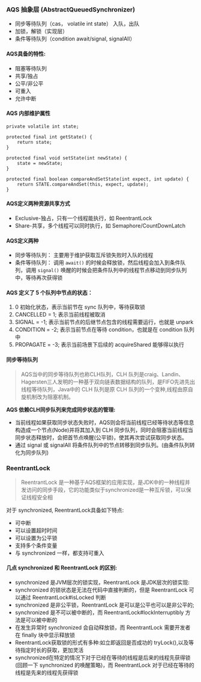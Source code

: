 ### AQS 抽象层 (AbstractQueuedSynchronizer)

- 同步等待队列（cas， volatile int state） 入队，出队
- 加锁，解锁（实现层）
- 条件等待队列（condition await/signal, signalAll）

#### AQS具备的特性:
- 阻塞等待队列 
- 共享/独占 
- 公平/非公平 
- 可重入 
- 允许中断


#### AQS 内部维护属性
```
private volatile int state;

protected final int getState() {
    return state;
}

protected final void setState(int newState) {
    state = newState;
}

protected final boolean compareAndSetState(int expect, int update) {
    return STATE.compareAndSet(this, expect, update);
}
```


#### AQS定义两种资源共享方式
- Exclusive-独占，只有一个线程能执行，如 ReentrantLock
- Share-共享，多个线程可以同时执行，如 Semaphore/CountDownLatch

#### AQS定义两种
- 同步等待队列： 主要用于维护获取互斥锁失败时入队的线程
- 条件等待队列： 调用 `await()` 的时候会释放锁，然后线程会加入到条件队列，调用 `signal()` 唤醒的时候会把条件队列中的线程节点移动到同步队列中，等待再次获得锁

#### AQS 定义了 5 个队列中节点的状态：

1. 0 初始化状态，表示当前节在 sync 队列中，等待获取锁
2. CANCELLED =  1; 表示当前线程被取消
3. SIGNAL    = -1; 表示当前节点的后继节点包含的线程需要运行，也就是 unpark
4. CONDITION = -2; 表示当前节点在等待 condition，也就是在 condition 队列中
5. PROPAGATE = -3; 表示当前场景下后续的 acquireShared 能够得以执行


#### 同步等待队列
>AQS当中的同步等待队列也称CLH队列，CLH 队列是craig、Landin、Hagersten三人发明的一种基于双向链表数据结构的队列，是FIFO先进先出线程等待队列，Java中的 CLH 队列是原 CLH 队列的一个变种,线程由原自旋机制改为阻塞机制。

**AQS 依赖CLH同步队列来完成同步状态的管理:**
- 当前线程如果获取同步状态失败时，AQS则会将当前线程已经等待状态等信息构造成一个节点(Node)并将其加入到 CLH 同步队列，同时会阻塞当前线程当同步状态释放时，会把首节点唤醒(公平锁)，使其再次尝试获取同步状态。
- 通过 signal 或 signalAll 将条件队列中的节点转移到同步队列。(由条件队列转化为同步队列)


### ReentrantLock
> ReentrantLock 是一种基于AQS框架的应用实现，是JDK中的一种线程并发访问的同步手段，它的功能类似于synchronized是一种互斥锁，可以保证线程安全相

对于 synchronized, ReentrantLock具备如下特点:
- 可中断
- 可以设置超时时间
- 可以设置为公平锁
- 支持多个条件变量
- 与 synchronized 一样，都支持可重入


#### 几点 synchronized 和 ReentrantLock 的区别:
- synchronized 是JVM层次的锁实现，ReentrantLock 是JDK层次的锁实现:
- synchronized 的锁状态是无法在代码中直接判断的，但是 ReentrantLock 可以通过 ReentrantLock#isLocked 判断
- synchronized 是非公平锁，ReentrantLock 是可以是公平也可以是非公平的;
- synchronized 是不可以被中断的，而 ReentrantLock#lockInterruptibly 方法是可以被中断的
- 在发生异常时 synchronized 会自动释放锁，而 ReentrantLock 需要开发者在 finally 块中显示释放锁
- ReentrantLock获取锁的形式有多种:如立即返回是否成功的 tryLock(),以及等待指定时长的获取，更加灵活
- synchronized在特定的情况下对于已经在等待的线程是后来的线程先获得锁(回顾一下 synchronized 的唤醒策略)，而 ReentrantLock 对于已经在等待的线程是先来的线程先获得锁

